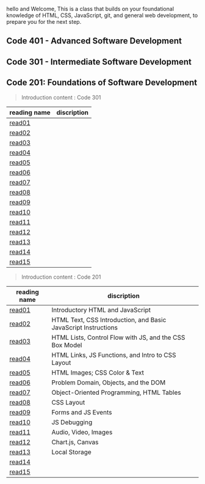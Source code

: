 hello and  Welcome,  This is a class that builds on your foundational knowledge of HTML, CSS, JavaScript, git, and general web development, to prepare you for the next step.

## Code 401 - Advanced Software Development

## Code 301 - Intermediate Software Development 

## Code 201: Foundations of Software Development


> Introduction content : Code 301

| reading name                                                   | discription                                                    |
| -------------------------------------------------------------- | -------------------------------------------------------------- |
| [read01]() |                              |
| [read02]() |  |
| [read03]() |        |
| [read04]() |               |
| [read05]() |                                   |
| [read06]() |                           |
| [read07]() |                        |
| [read08]() |
| [read09]() |
| [read10]() |
| [read11]() |
| [read12]() |
| [read13]() |
| [read14]() |
| [read15]() |









> Introduction content : Code 201

| reading name                                                   | discription                                                    |
| -------------------------------------------------------------- | -------------------------------------------------------------- |
| [read01](https://abu-nofal.github.io/Reading-notes-201/read01) | Introductory HTML and JavaScript                               |
| [read02](https://abu-nofal.github.io/Reading-notes-201/read02) | HTML Text, CSS Introduction, and Basic JavaScript Instructions |
| [read03](https://abu-nofal.github.io/Reading-notes-201/read03) | HTML Lists, Control Flow with JS, and the CSS Box Model        |
| [read04](https://abu-nofal.github.io/Reading-notes-201/read04) | HTML Links, JS Functions, and Intro to CSS Layout              |
| [read05](https://abu-nofal.github.io/Reading-notes-201/read05) | HTML Images; CSS Color & Text                                  |
| [read06](https://abu-nofal.github.io/Reading-notes-201/read06) | Problem Domain, Objects, and the DOM                           |
| [read07](https://abu-nofal.github.io/Reading-notes-201/read07) | Object-Oriented Programming, HTML Tables                       |
| [read08](https://abu-nofal.github.io/Reading-notes-201/read08) |CSS Layout
| [read09](https://abu-nofal.github.io/Reading-notes-201/read09)    |Forms and JS Events
| [read10](https://abu-nofal.github.io/Reading-notes-201/read10)    |JS Debugging
| [read11](https://abu-nofal.github.io/Reading-notes-201/read11)    |Audio, Video, Images
| [read12](https://abu-nofal.github.io/Reading-notes-201/read12)    |Chart.js, Canvas
| [read13](https://abu-nofal.github.io/Reading-notes-201/read13)    |Local Storage
| [read14](https://abu-nofal.github.io/Reading-notes-201/)    |
| [read15](https://abu-nofal.github.io/Reading-notes-201/)    |




